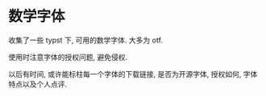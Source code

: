 # 数学字体

收集了一些 typst 下, 可用的数学字体. 大多为 otf.

使用时注意字体的授权问题, 避免侵权.

以后有时间, 或许能标柱每一个字体的下载链接, 是否为开源字体, 授权如何, 字体特点以及个人点评.
